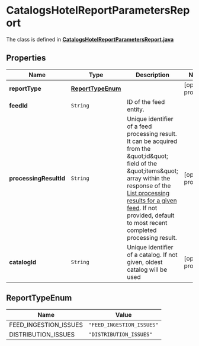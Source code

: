 

# CatalogsHotelReportParametersReport

The class is defined in **[CatalogsHotelReportParametersReport.java](../../src/main/java/org/openapitools/model/CatalogsHotelReportParametersReport.java)**

## Properties

Name | Type | Description | Notes
------------ | ------------- | ------------- | -------------
**reportType** | [**ReportTypeEnum**](#ReportTypeEnum) |  |  [optional property]
**feedId** | `String` | ID of the feed entity. | 
**processingResultId** | `String` | Unique identifier of a feed processing result. It can be acquired from the \&quot;id\&quot; field of the \&quot;items\&quot; array within the response of the [List processing results for a given feed](/docs/api/v5/#operation/feed_processing_results/list). If not provided, default to most recent completed processing result. |  [optional property]
**catalogId** | `String` | Unique identifier of a catalog. If not given, oldest catalog will be used |  [optional property]

## ReportTypeEnum

Name | Value
---- | -----
FEED_INGESTION_ISSUES | `"FEED_INGESTION_ISSUES"`
DISTRIBUTION_ISSUES | `"DISTRIBUTION_ISSUES"`





